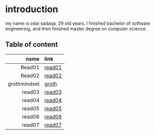 # introduction 
my name is odai sadaqa, 29 old years. I finished bachelor of software engineering, and then finished master degree on computer science.


## Table of content

|name|link|
|----:|:----|
|Read01|[read01](https://odai-sadaqa.github.io/reading-notes/read01)|
|Read02|[read02](https://odai-sadaqa.github.io/reading-notes/read02)|
|grothmindset|[groth](https://odai-sadaqa.github.io/reading-notes/grothmindset)|
|read03|[read03](https://odai-sadaqa.github.io/reading-notes/read03)
|read04|[read04](https://odai-sadaqa.github.io/reading-notes/read04)
|read05|[read05](https://odai-sadaqa.github.io/reading-notes/read05)
|read06|[read06](https://odai-sadaqa.github.io/reading-notes/read06)
|read07|[read07](https://odai-sadaqa.github.io/reading-notes/read07)

